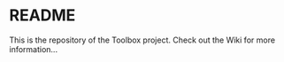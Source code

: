 # README

This is the repository of the Toolbox project. Check out the Wiki for more
information...
